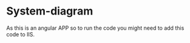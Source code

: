 # System-diagram


As this is an angular APP so to run the code you might need to add this code to IIS.